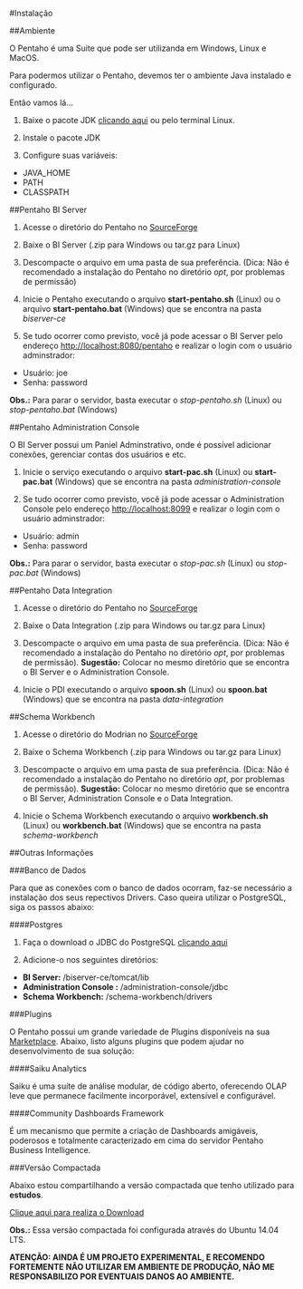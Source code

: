 #Instalação

##Ambiente

O Pentaho é uma Suite que pode ser utilizanda em Windows, Linux e MacOS.

Para podermos utilizar o Pentaho, devemos ter o ambiente Java instalado e configurado. 

Então vamos lá...

1. Baixe o pacote JDK [clicando aqui](http://www.oracle.com/technetwork/pt/java/javase/downloads/index.html) ou pelo terminal Linux.

2. Instale o pacote JDK

3. Configure suas variáveis:
  
  * JAVA_HOME
  * PATH
  * CLASSPATH


##Pentaho BI Server

1. Acesse o diretório do Pentaho no [SourceForge](http://sourceforge.net/projects/pentaho/files/?source=navbar)

2. Baixe o BI Server (.zip para Windows ou tar.gz para Linux)

3. Descompacte o arquivo em uma pasta de sua preferência. (Dica: Não é recomendado a instalação do Pentaho no diretório *opt*, por problemas de permissão)

4. Inicie o Pentaho executando o arquivo **start-pentaho.sh** (Linux) ou o arquivo **start-pentaho.bat** (Windows) que se encontra na pasta *biserver-ce*

5. Se tudo ocorrer como previsto, você já pode acessar o BI Server pelo endereço [http://localhost:8080/pentaho](http://localhost:8080/pentaho) e realizar o login com o usuário adminstrador:

  * Usuário: joe
  * Senha: password

**Obs.:** Para parar o servidor, basta executar o *stop-pentaho.sh* (Linux) ou *stop-pentaho.bat* (Windows)


##Pentaho Administration Console

O BI Server possui um Paniel Adminstrativo, onde é possível adicionar conexões, gerenciar contas dos usuários e etc.

1. Inicie o serviço executando o arquivo **start-pac.sh** (Linux)  ou **start-pac.bat** (Windows) que se encontra na pasta *administration-console*

2. Se tudo ocorrer como previsto, você já pode acessar o Administration Console pelo endereço [http://localhost:8099](http://localhost:8099) e realizar o login com o usuário adminstrador:

  * Usuário: admin
  * Senha: password

**Obs.:** Para parar o servidor, basta executar o *stop-pac.sh* (Linux) ou *stop-pac.bat* (Windows)


##Pentaho Data Integration

1. Acesse o diretório do Pentaho no [SourceForge](http://sourceforge.net/projects/pentaho/files/?source=navbar)

2. Baixe o Data Integration (.zip para Windows ou tar.gz para Linux)

3. Descompacte o arquivo em uma pasta de sua preferência. (Dica: Não é recomendado a instalação do Pentaho no diretório *opt*, por problemas de permissão). **Sugestão:** Colocar no mesmo diretório que se encontra o BI Server e o Administration Console.

4. Inicie o PDI executando o arquivo **spoon.sh** (Linux) ou **spoon.bat** (Windows) que se encontra na pasta *data-integration*


##Schema Workbench

1. Acesse o diretório do Modrian no [SourceForge](http://sourceforge.net/projects/mondrian/files/?source=navbar)

2. Baixe o Schema Workbench (.zip para Windows ou tar.gz para Linux)

3. Descompacte o arquivo em uma pasta de sua preferência. (Dica: Não é recomendado a instalação do Pentaho no diretório *opt*, por problemas de permissão). **Sugestão:** Colocar no mesmo diretório que se encontra o BI Server, Administration Console e  o Data Integration.

4. Inicie o Schema Workbench executando o arquivo **workbench.sh** (Linux) ou **workbench.bat** (Windows) que se encontra na pasta *schema-workbench*



##Outras Informações

###Banco de Dados

Para que as conexões com o banco de dados ocorram, faz-se necessário a instalação dos seus repectivos Drivers. Caso queira utilizar o PostgreSQL, siga os passos abaixo:

####Postgres

1. Faça o download o JDBC do PostgreSQL [clicando aqui](http://jdbc.postgresql.org/)

2. Adicione-o nos seguintes diretórios:

  - **BI Server:** /biserver-ce/tomcat/lib
  - **Administration Console :** /administration-console/jdbc
  - **Schema Workbench:** /schema-workbench/drivers

###Plugins

O Pentaho possui um grande variedade de Plugins disponíveis na sua [Marketplace](http://www.pentaho.com/marketplace/). Abaixo, listo alguns plugins que podem ajudar no desenvolvimento de sua solução:

####Saiku Analytics

Saiku é uma suíte de análise modular, de código aberto, oferecendo OLAP leve que permanece facilmente incorporável, extensível e configurável. 

####Community Dashboards Framework

É um mecanismo que permite a criação de Dashboards amigáveis, poderosos e totalmente caracterizado em cima do servidor Pentaho Business Intelligence.

###Versão Compactada

Abaixo estou compartilhando a versão compactada que tenho utilizado para **estudos**. 

[Clique aqui para realiza o Download](https://drive.google.com/open?id=0B8vfl7nDJrwYOUc1Nng0S0FieVE&authuser=0)

**Obs.:** Essa versão compactada foi configurada através do Ubuntu 14.04 LTS.

**ATENÇÃO: AINDA É UM PROJETO EXPERIMENTAL, E RECOMENDO FORTEMENTE NÃO UTILIZAR EM AMBIENTE DE PRODUÇÃO, NÃO ME RESPONSABILIZO POR EVENTUAIS DANOS AO AMBIENTE.**


